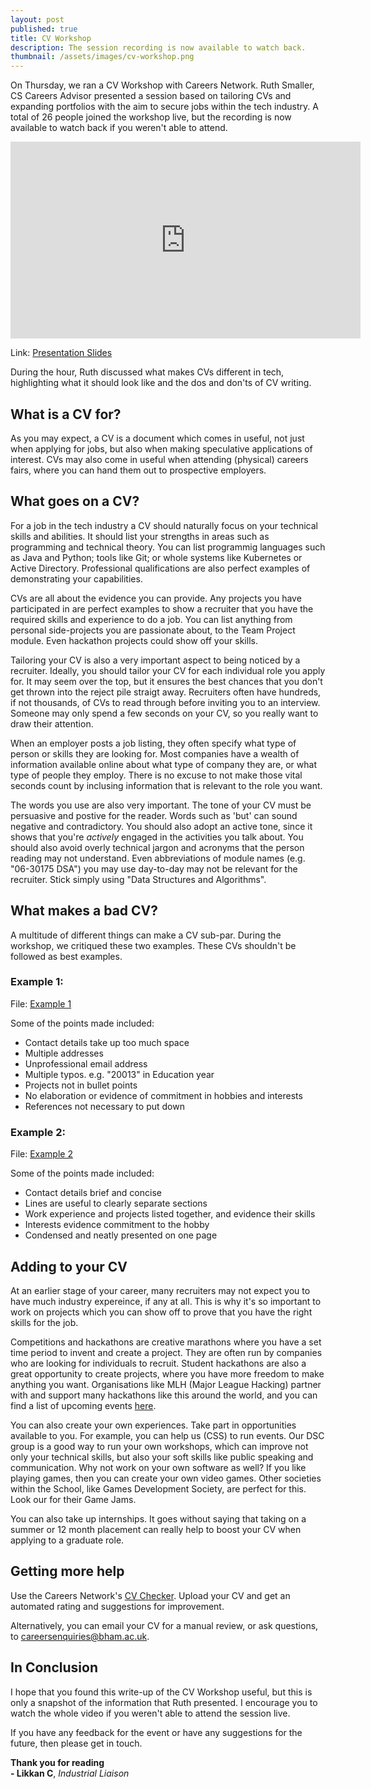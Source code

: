 ```yaml
---
layout: post
published: true
title: CV Workshop
description: The session recording is now available to watch back.
thumbnail: /assets/images/cv-workshop.png
---
```


On Thursday, we ran a CV Workshop with Careers Network. Ruth Smaller, CS Careers Advisor presented a session based on tailoring CVs and expanding portfolios with the aim to secure jobs within the tech industry. A total of 26 people joined the workshop live, but the recording is now available to watch back if you weren't able to attend.

<iframe width="560" height="315" src="https://www.youtube.com/embed/lyHG0yijzqY" frameborder="0" allow="accelerometer; autoplay; clipboard-write; encrypted-media; gyroscope; picture-in-picture" allowfullscreen></iframe>

Link: [Presentation Slides](/assets/events/cv-workshop/Slides.pdf)

During the hour, Ruth discussed what makes CVs different in tech, highlighting what it should look like and the dos and don'ts of CV writing.

## What is a CV for?

As you may expect, a CV is a document which comes in useful, not just when applying for jobs, but also when making speculative applications of interest. CVs may also come in useful when attending (physical) careers fairs, where you can hand them out to prospective employers.

## What goes on a CV?

For a job in the tech industry a CV should naturally focus on your technical skills and abilities. It should list your strengths in areas such as programming and technical theory. You can list programmig languages such as Java and Python; tools like Git; or whole systems like Kubernetes or Active Directory. Professional qualifications are also perfect examples of demonstrating your capabilities.

CVs are all about the evidence you can provide. Any projects you have participated in are perfect examples to show a recruiter that you have the required skills and experience to do a job. You can list anything from personal side-projects you are passionate about, to the Team Project module. Even hackathon projects could show off your skills.

Tailoring your CV is also a very important aspect to being noticed by a recruiter. Ideally, you should tailor your CV for each individual role you apply for. It may seem over the top, but it ensures the best chances that you don't get thrown into the reject pile straigt away. Recruiters often have hundreds, if not thousands, of CVs to read through before inviting you to an interview. Someone may only spend a few seconds on your CV, so you really want to draw their attention.

When an employer posts a job listing, they often specify what type of person or skills they are looking for. Most companies have a wealth of information available online about what type of company they are, or what type of people they employ. There is no excuse to not make those vital seconds count by inclusing information that is relevant to the role you want.

The words you use are also very important. The tone of your CV must be persuasive and postive for the reader. Words such as 'but' can sound negative and contradictory. You should also adopt an active tone, since it shows that you're _actively_ engaged in the activities you talk about. You should also avoid overly technical jargon and acronyms that the person reading may not understand. Even abbreviations of module names (e.g. "06-30175 DSA") you may use day-to-day may not be relevant for the recruiter. Stick simply using "Data Structures and Algorithms".

## What makes a bad CV?

A multitude of different things can make a CV sub-par. During the workshop, we critiqued these two examples. These CVs shouldn't be followed as best examples.

### Example 1:

File: [Example 1](/assets/events/cv-workshop/Example1.pdf)

Some of the points made included:

* Contact details take up too much space
* Multiple addresses
* Unprofessional email address
* Multiple typos. e.g. "20013" in Education year
* Projects not in bullet points
* No elaboration or evidence of commitment in hobbies and interests
* References not necessary to put down

### Example 2:

File: [Example 2](/assets/events/cv-workshop/Example2.pdf)

Some of the points made included:

* Contact details brief and concise
* Lines are useful to clearly separate sections
* Work experience and projects listed together, and evidence their skills
* Interests evidence commitment to the hobby
* Condensed and neatly presented on one page

## Adding to your CV

At an earlier stage of your career, many recruiters may not expect you to have much industry expereince, if any at all. This is why it's so important to work on projects which you can show off to prove that you have the right skills for the job.

Competitions and hackathons are creative marathons where you have a set time period to invent and create a project. They are often run by companies who are looking for individuals to recruit. Student hackathons are also a great opportunity to create projects, where you have more freedom to make anything you want. Organisations like MLH (Major League Hacking) partner with and support many hackathons like this around the world, and you can find a list of upcoming events [here](https://mlh.io/seasons/2021/events).

You can also create your own experiences. Take part in opportunities available to you. For example, you can help us (CSS) to run events. Our DSC group is a good way to run your own workshops, which can improve not only your technical skills, but also your soft skills like public speaking and communication. Why not work on your own software as well? If you like playing games, then you can create your own video games. Other societies within the School, like Games Development Society, are perfect for this. Look our for their Game Jams.

You can also take up internships. It goes without saying that taking on a summer or 12 month placement can really help to boost your CV when applying to a graduate role.

## Getting more help

Use the Careers Network's [CV Checker](https://intranet.birmingham.ac.uk/as/employability/careers/vmock.aspx). Upload your CV and get an automated rating and suggestions for improvement.

Alternatively, you can email your CV for a manual review, or ask questions, to <careersenquiries@bham.ac.uk>.

## In Conclusion

I hope that you found this write-up of the CV Workshop useful, but this is only a snapshot of the information that Ruth presented. I encourage you to watch the whole video if you weren't able to attend the session live.

If you have any feedback for the event or have any suggestions for the future, then please get in touch.

**Thank you for reading**
<br>
**- Likkan C**, _Industrial Liaison_
